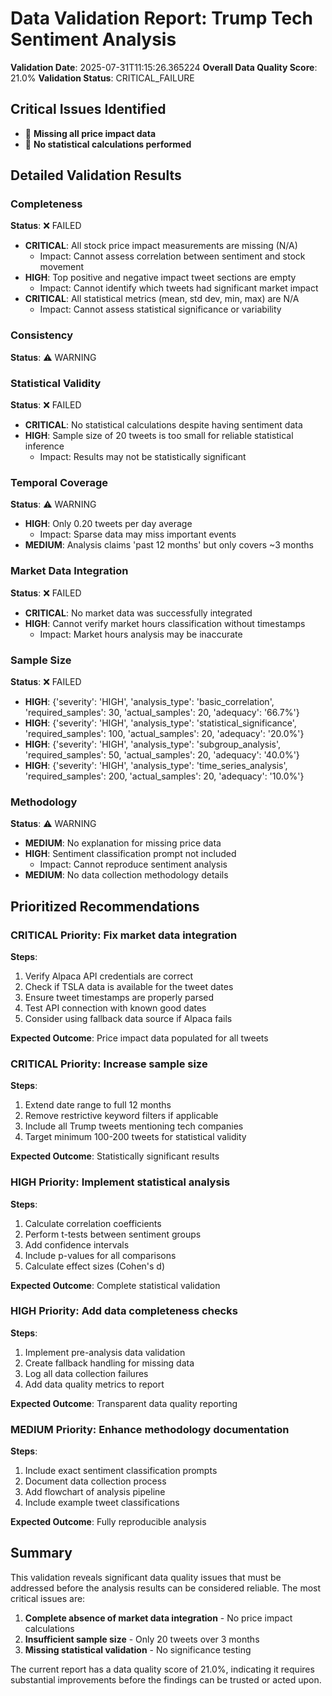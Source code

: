 # Data Validation Report: Trump Tech Sentiment Analysis

**Validation Date**: 2025-07-31T11:15:26.365224
**Overall Data Quality Score**: 21.0%
**Validation Status**: CRITICAL_FAILURE

## Critical Issues Identified

- 🚨 **Missing all price impact data**
- 🚨 **No statistical calculations performed**

## Detailed Validation Results

### Completeness
**Status**: ❌ FAILED

- **CRITICAL**: All stock price impact measurements are missing (N/A)
  - Impact: Cannot assess correlation between sentiment and stock movement
- **HIGH**: Top positive and negative impact tweet sections are empty
  - Impact: Cannot identify which tweets had significant market impact
- **CRITICAL**: All statistical metrics (mean, std dev, min, max) are N/A
  - Impact: Cannot assess statistical significance or variability

### Consistency
**Status**: ⚠️ WARNING


### Statistical Validity
**Status**: ❌ FAILED

- **CRITICAL**: No statistical calculations despite having sentiment data
- **HIGH**: Sample size of 20 tweets is too small for reliable statistical inference
  - Impact: Results may not be statistically significant

### Temporal Coverage
**Status**: ⚠️ WARNING

- **HIGH**: Only 0.20 tweets per day average
  - Impact: Sparse data may miss important events
- **MEDIUM**: Analysis claims 'past 12 months' but only covers ~3 months

### Market Data Integration
**Status**: ❌ FAILED

- **CRITICAL**: No market data was successfully integrated
- **HIGH**: Cannot verify market hours classification without timestamps
  - Impact: Market hours analysis may be inaccurate

### Sample Size
**Status**: ❌ FAILED

- **HIGH**: {'severity': 'HIGH', 'analysis_type': 'basic_correlation', 'required_samples': 30, 'actual_samples': 20, 'adequacy': '66.7%'}
- **HIGH**: {'severity': 'HIGH', 'analysis_type': 'statistical_significance', 'required_samples': 100, 'actual_samples': 20, 'adequacy': '20.0%'}
- **HIGH**: {'severity': 'HIGH', 'analysis_type': 'subgroup_analysis', 'required_samples': 50, 'actual_samples': 20, 'adequacy': '40.0%'}
- **HIGH**: {'severity': 'HIGH', 'analysis_type': 'time_series_analysis', 'required_samples': 200, 'actual_samples': 20, 'adequacy': '10.0%'}

### Methodology
**Status**: ⚠️ WARNING

- **MEDIUM**: No explanation for missing price data
- **HIGH**: Sentiment classification prompt not included
  - Impact: Cannot reproduce sentiment analysis
- **MEDIUM**: No data collection methodology details

## Prioritized Recommendations

### CRITICAL Priority: Fix market data integration

**Steps**:
1. Verify Alpaca API credentials are correct
2. Check if TSLA data is available for the tweet dates
3. Ensure tweet timestamps are properly parsed
4. Test API connection with known good dates
5. Consider using fallback data source if Alpaca fails

**Expected Outcome**: Price impact data populated for all tweets

### CRITICAL Priority: Increase sample size

**Steps**:
1. Extend date range to full 12 months
2. Remove restrictive keyword filters if applicable
3. Include all Trump tweets mentioning tech companies
4. Target minimum 100-200 tweets for statistical validity

**Expected Outcome**: Statistically significant results

### HIGH Priority: Implement statistical analysis

**Steps**:
1. Calculate correlation coefficients
2. Perform t-tests between sentiment groups
3. Add confidence intervals
4. Include p-values for all comparisons
5. Calculate effect sizes (Cohen's d)

**Expected Outcome**: Complete statistical validation

### HIGH Priority: Add data completeness checks

**Steps**:
1. Implement pre-analysis data validation
2. Create fallback handling for missing data
3. Log all data collection failures
4. Add data quality metrics to report

**Expected Outcome**: Transparent data quality reporting

### MEDIUM Priority: Enhance methodology documentation

**Steps**:
1. Include exact sentiment classification prompts
2. Document data collection process
3. Add flowchart of analysis pipeline
4. Include example tweet classifications

**Expected Outcome**: Fully reproducible analysis

## Summary

This validation reveals significant data quality issues that must be addressed before the analysis results can be considered reliable. The most critical issues are:

1. **Complete absence of market data integration** - No price impact calculations
2. **Insufficient sample size** - Only 20 tweets over 3 months
3. **Missing statistical validation** - No significance testing

The current report has a data quality score of 21.0%, indicating it requires substantial improvements before the findings can be trusted or acted upon.
